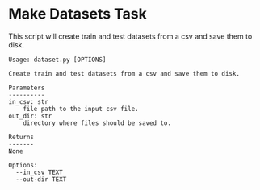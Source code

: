 # Make Datasets Task

This script will create train and test datasets from a csv and save them to disk.

```
Usage: dataset.py [OPTIONS]

Create train and test datasets from a csv and save them to disk.

Parameters
----------
in_csv: str
    file path to the input csv file.
out_dir: str
    directory where files should be saved to.

Returns
-------
None

Options:
  --in_csv TEXT
  --out-dir TEXT
```
